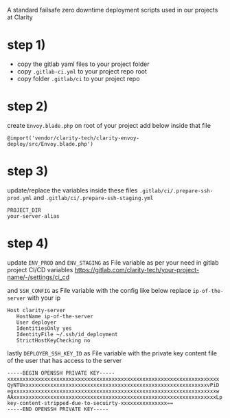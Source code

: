 
A standard failsafe zero downtime deployment scripts used in our projects at Clarity


# step 1)
* copy the gitlab yaml files to your project folder
* copy `.gitlab-ci.yml` to your project repo root
* copy folder `.gitlab/ci` to your project repo


# step 2)
create `Envoy.blade.php` on root of your project add below inside that file
```
@import('vendor/clarity-tech/clarity-envoy-deploy/src/Envoy.blade.php')
```

# step 3)
update/replace the variables inside these files `.gitlab/ci/.prepare-ssh-prod.yml` and `.gitlab/ci/.prepare-ssh-staging.yml`

```
PROJECT_DIR
your-server-alias
```

# step 4)
update `ENV_PROD` and `ENV_STAGING` as File variable as per your need in gitlab project CI/CD variables https://gitlab.com/clarity-tech/your-project-name/-/settings/ci_cd

and `SSH_CONFIG` as File variable with the config like below replace `ip-of-the-server` with your ip
```
Host clarity-server
   HostName ip-of-the-server
   User deployer
   IdentitiesOnly yes
   IdentityFile ~/.ssh/id_deployment
   StrictHostKeyChecking no
```

lastly `DEPLOYER_SSH_KEY_ID` as File variable with the private key content file of the user that has access to the server

```
-----BEGIN OPENSSH PRIVATE KEY-----
xxxxxxxxxxxxxxxxxxxxxxxxxxxxxxxxxxxxxxxxxxxxxxxxxxxxxxxxxxxxxxxxxxxxx
QyNTUxxxxxxxxxxxxxxxxxxxxxxxxxxxxxxxxxxxxxxxxxxxxxxxxxxxxxxxxxxxxvPiD
egxxxxxxxxxxxxxxxxxxxxxxxxxxxxxxxxxxxxxxxxxxxxxxxxxxxxxxxxxxxxxxxxxxw
AAxxxxxxxxxxxxxxxxxxxxxxxxxxxxxxxxxxxxxxxxxxxxxxxxxxxxxxxxxxxxxxxxxxLp
key-content-stripped-due-to-secuirty-xxxxxxxxxxxxxxx==
-----END OPENSSH PRIVATE KEY-----
```
